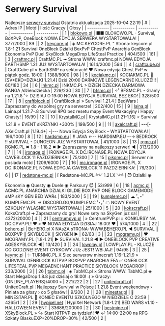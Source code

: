 
# Serwery Survival
Najlepsze [serwery survival](https://mcserwery.pl/serwery/minecraft/tryb/Survival)
Ostatnia aktualizacja 2025-10-04 22:19
| # | Adres IP | Motd | Ilość Graczy | Głosy |
| ----------- | ----------- | ----------- | ----------- | ----------- |
| 1 | 	[blokowo.pl](https://mcserwery.pl/serwery/minecraft/98/) | ■■ BLOKOWO.PL - Survival, BoXPvP, OneBlock NOWA EDYCJA SERWERA WYSTARTOWALA! | 377/2000 | 89 |
| 2 | 	[keycore.pl](https://mcserwery.pl/serwery/minecraft/252/) | ◈ MC.KEYCORE.PL " Strona: keycore.pl 1.8-1.21 Survival OneBlock Dzialki BoxPvP ChestPvP Anarchia GenBlock Ekonomia PvP Duel SkyBlock MegaDrop LifeSteal Practice | 404/500 | 161 |
| 3 | 	[craftmc.pl](https://mcserwery.pl/serwery/minecraft/87/) | CraftMC.PL ➟ Strona WWW: craftmc.pl NOWA EDYCJA EARTHSMP 1.21 JUż WYSTARTOWALA! | 1614/2000 | 594 |
| 4 | 	[craftcube.pl](https://mcserwery.pl/serwery/minecraft/196/) | CraftCube.pl × EarthSMP na sektorach! ♥  Nowa edycja Chest PvP w piątek godz. 18:00! | 1388/5000 | 98 |
| 5 | 	[kociakmc.pl](https://mcserwery.pl/serwery/minecraft/213/) | KOCIAKMC.PL 🚀 [SV+EKO+DZIAŁKI 1.21.4] Dziś 20:00 DARMOWE LEGENDARNE KLUCZE!!! | 60/180 | 34 |
| 6 | 	[inkmc.pl](https://mcserwery.pl/serwery/minecraft/15/) | INKMC.PL > DZIEN DZIECKA DARMOWA RANGA /dziendziecka | 229/230 | 30 |
| 7 | 	[bfsmc.pl](https://mcserwery.pl/serwery/minecraft/2/) | ✧˚ BFSMC.PL - Gramy na 1.21.8 ˚✧ DZISIAJ O 19:00 NOWA EDYCJA SURVIVAL BEZ EKO! | 328/500 | 17 |
| 8 | 	[craftblock.pl](https://mcserwery.pl/serwery/minecraft/280/) | CraftBlock.pl » Survival 1.21.4 ¦ BedWars ¦ Zapraszamy do wspólnej gry na serwerze! | 202/400 | 15 |
| 9 | 	[laina.pl](https://mcserwery.pl/serwery/minecraft/165/) | Laina.pl 1.21.7-.8 Survival RPG bez resetu mapy Event Wakacyjny i Happy Ghasty! | 16/99 | 12 |
| 10 | 	[KrystalMC.pl](https://mcserwery.pl/serwery/minecraft/202/) | KrystalMC.pl [1.21-1.16] ⭐ Survival 1.21.8 ⭐ EVENT sKRZYNKI +300% | 198/500 | 9 |
| 11 | 	[axelcraft.pl](https://mcserwery.pl/serwery/minecraft/223/) | ---[- AXelCraft.pl [1.19.4+] -]---  Nowa Edycja SkyBlock – WYSTARTOWAŁA!  | 196/1000 | 8 |
| 12 | 	[hardsmp.eu](https://mcserwery.pl/serwery/minecraft/621/) | !! JAVA ←-- HARDSMP.EU --→ BEDROCK !! ѕURVIVAL - DUNGEON JUZ WYSTARTOWAL | 41/1000 | 8 |
| 13 | 	[rgmc.pl](https://mcserwery.pl/serwery/minecraft/34/) | RGMC.PL ✖ 1.8 - 1.18.2 ✖ ► Zapraszamy na najlepszy serwer! ◄ | 313/2000 | 7 |
| 14 | 	[ironage.pl](https://mcserwery.pl/serwery/minecraft/741/) | IRONAGE.PL X DC.IRONAGE.PL  NOWA EDYCJA CAVEBLOCK 11 PAZDZIERNIKA! | 75/300 | 7 |
| 15 | 	[pikomc.pl](https://mcserwery.pl/serwery/minecraft/944/) | Serwer nie posiada motd | 1209/6000 | 7 |
| 16 | 	[mc.ironage.pl](https://mcserwery.pl/serwery/minecraft/275/) | IRONAGE.PL X DC.IRONAGE.PL  NOWA EDYCJA CAVEBLOCK 11 PAZDZIERNIKA! | 76/300 | 6 |
| 17 | 	[redstone-mc.pl](https://mcserwery.pl/serwery/minecraft/704/) | [   Redstone-MC.PL ༻ 1.21.X ༺  ]   😈 Działki ◉ Ekonomia ◉ Questy ◉ Duele ◉ Parkoury 😈 | 53/999 | 6 |
| 18 | 	[acmc.pl](https://mcserwery.pl/serwery/minecraft/220/) |  ACMC.PL ANARCHIA DZIALKI GILDIE BOX PVP  ONE BLOCK GAMEMODE sMP sKY GEN BED WARs | 183/2000 | 5 |
| 19 | 	[kumplemc.pl](https://mcserwery.pl/serwery/minecraft/421/) | ☁ ˚｡⋆˚ KUMPLEMC.PL → DISCORD.GG/KUMPLEMC  ˚⋆｡˚ ☁  NOWY EVENT SZKOLNY WLASNIE WYSTARTOWAL! | 25/1000 | 5 |
| 20 | 	[kokscraft.pl](https://mcserwery.pl/serwery/minecraft/1/) | KoksCraft.pl ➜ Zapraszamy do gry! Nowe sety na SkyGen juz sa! | 4372/20000 | 4 |
| 21 | 	[centrumpvp.pl](https://mcserwery.pl/serwery/minecraft/332/) | » CentrumPVP.pl :: KONKURSY NA DC.CPVP.PL! ❤ » ❤ NOWA EDYCJA DZISIAJ 18:00! ❤ | 574/1000 | 4 |
| 22 | 	[behero.pl](https://mcserwery.pl/serwery/minecraft/117/) | BeHERO.pl X NAsZA sTRONA: WWW.BEHERO.PL  ◄ SURVIVAL ┃ BOXPVP ┃ SKYBLOCK ┃ SKYGEN ► | 62/63 | 3 |
| 23 | 	[mcgramy.pl](https://mcserwery.pl/serwery/minecraft/197/) | ❤ MCGRAMY.PL [1.8-1.21] ▶ SURVIVAL 1.21.8 ◀ ▶ ONEBLOCK  PVP  CREATIVE  AGESKYBLOCK ◀ | 13/420 | 3 |
| 24 | 	[lowplay.pl](https://mcserwery.pl/serwery/minecraft/378/) | LOWPLAY.PL - KLUCZE CO GODZINE!  EVENT CYRKOWY JUż JEST! WBIJAJ! | 94/95 | 3 |
| 25 | 	[keymc.pl](https://mcserwery.pl/serwery/minecraft/1157/) | ✨ TURNMC.PL X Siec serwerow minecraft 1.16-1.21.9 » SURVIVAL GENBLOCK KITPVP BOXPVP ANARCHIA FFA ✅ ONEBLOCK LIFESTEAL PVP MEGAENCHANT PRACTICE SKYBLOCK MEGADROP | 233/2000 | 3 |
| 26 | 	[tabmc.pl](https://mcserwery.pl/serwery/minecraft/3/) | ◈ TabMC.pl × Strona WWW: TabMC.pl  ◈ Start MegaDrop 1.8.8 juz dzisiaj o 18:00! :) » Graczy: {ONLINE_PLAYERS}/4000 « | 221/222 | 2 |
| 27 | 	[unitedcraft.pl](https://mcserwery.pl/serwery/minecraft/11/) | UnitedCraft.pl ¦ Najlepszy Survival w Polsce ¦ 1.21.8 Event weekendowy › Piniata za głosy › co 5 głosów! | 9/200 | 2 |
| 28 | 	[minestar.pl](https://mcserwery.pl/serwery/minecraft/23/) | 🌠 MINESTAR.PL 🌠 KONIEC EVENTU SZKOLNEGO W NIEDZIELE O 23:59 | 4265/1 | 2 |
| 29 | 	[hypixel.net](https://mcserwery.pl/serwery/minecraft/33/) | HypiXel Network [1.8-1.21] BED WARS v1.10 - HALLOWEEN EVENT | 33686/200000 | 2 |
| 30 | 	[bestmine.pl](https://mcserwery.pl/serwery/minecraft/41/) | XSkyBlock.PL » ↪ Start KITPVP za tydzień! ❤ ↩ 14:00-22:00 na RPG Szkaty BlaskuEXP+20%DROP+30% | 42/500 | 2 |
